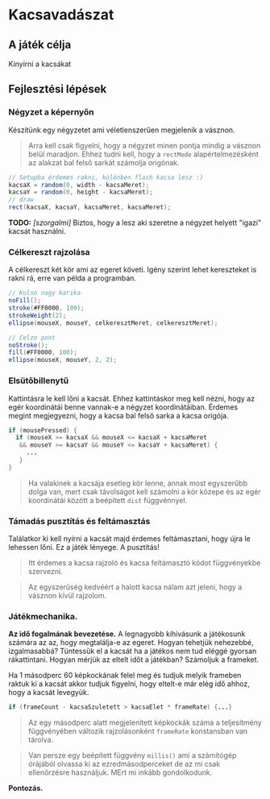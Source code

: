 # Kacsavadászat

## A játék célja

Kinyírni a kacsákat

## Fejlesztési lépések

### Négyzet a képernyőn

Készítünk egy négyzetet ami véletlenszerűen megjelenik a vásznon.

> Arra kell csak figyelni, hogy a négyzet minen pontja mindig a vásznon belül maradjon. Ehhez tudni kell, hogy a `rectMode` alapértelmezésként az alakzat bal felső sarkát számolja origónak.

```java
// Setupba érdemes rakni, különben flash kacsa lesz :)
kacsaX = random(0, width - kacsaMeret);
kacsaY = random(0, height - kacsaMeret);
// draw
rect(kacsaX, kacsaY, kacsaMeret, kacsaMeret);
```

**TODO:**
*[szorgalmi]*
Biztos, hogy a lesz aki szeretne a négyzet helyett "igazi" kacsát használni.

### Célkereszt rajzolása

A célkereszt két kör ami az egeret követi. Igény szerint lehet kereszteket is rakni rá, erre van példa a programban.

```java
// Kulso nagy karika
noFill();
stroke(#FF0000, 100);
strokeWeight(2);
ellipse(mouseX, mouseY, celkeresztMeret, celkeresztMeret);

// Celzo pont
noStroke();
fill(#FF0000, 100);
ellipse(mouseX, mouseY, 2, 2);
```

### Elsütőbillenytű

Kattintásra le kell lőni a kacsát. Ehhez kattintáskor meg kell nézni, hogy az egér koordinátái benne vannak-e a négyzet koordinátáiban.
Érdemes megint megjegyezni, hogy a kacsa bal felső sarka a kacsa origója.

```java
if (mousePressed) {
  if (mouseX >= kacsaX && mouseX <= kacsaX + kacsaMeret
   && mouseY >= kacsaY && mouseY <= kacsaY + kacsaMeret) {
     ...
   }
}
```

> Ha valakinek a kacsája esetleg kör lenne, annak most egyszerűbb dolga van, mert csak távolságot kell számolni a kör közepe és az egér koordinátái között a beépített `dist` függvénnyel.

### Támadás pusztítás és feltámasztás

Találatkor ki kell nyírni a kacsát majd érdemes feltámasztani, hogy újra le lehessen lőni. Ez a játék lényege. A pusztítás!

> Itt érdemes a kacsa rajzoló és kacsa feltámasztó kódot függvényekbe szervezni.

> Az egyszerűség kedvéért a halott kacsa nálam azt jeleni, hogy a vásznon kívül rajzolom.

### Játékmechanika.

**Az idő fogalmának bevezetése.**
A legnagyobb kihívásunk a játékosunk számára az az, hogy megtalálja-e az egeret. Hogyan tehetjük nehezebbé, izgalmasabbá? Tüntessük el a kacsát ha a játékos nem tud eléggé gyorsan rákattintani.
Hogyan mérjük az eltelt időt a játékban? Számoljuk a frameket.

Ha 1 másodperc 60 képkockának felel meg és tudjuk melyik frameben raktuk ki a kacsát akkor tudjuk figyelni, hogy eltelt-e már elég idő ahhoz, hogy a kacsát levegyük.

```java
if (frameCount - kacsaSzuletett > kacsaElet * frameRate) {...}
```


> Az egy másodperc alatt megjelenített képkockák száma a teljesítmény függvényében változik rajzolásonként `frameRate` konstansban van tárolva.

> Van persze egy beépített függvény `millis()` ami a számítógép órájából olvassa ki az ezredmásodperceket de az mi csak ellenőrzésre használjuk. MErt mi inkább gondolkodunk.

**Pontozás.**
